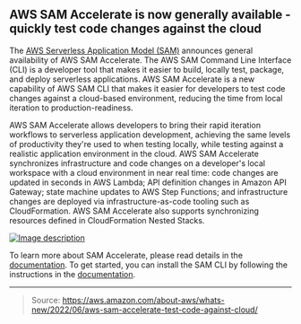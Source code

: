 ## AWS SAM Accelerate is now generally available - quickly test code changes against the cloud

The [AWS Serverless Application Model (SAM)](https://aws.amazon.com/serverless/sam/) announces general availability of AWS SAM Accelerate. The AWS SAM Command Line Interface (CLI) is a developer tool that makes it easier to build, locally test, package, and deploy serverless applications. AWS SAM Accelerate is a new capability of AWS SAM CLI that makes it easier for developers to test code changes against a cloud-based environment, reducing the time from local iteration to production-readiness.

AWS SAM Accelerate allows developers to bring their rapid iteration workflows to serverless application development, achieving the same levels of productivity they're used to when testing locally, while testing against a realistic application environment in the cloud. AWS SAM Accelerate synchronizes infrastructure and code changes on a developer's local workspace with a cloud environment in near real time: code changes are updated in seconds in AWS Lambda; API definition changes in Amazon API Gateway; state machine updates to AWS Step Functions; and infrastructure changes are deployed via infrastructure-as-code tooling such as CloudFormation. AWS SAM Accelerate also supports synchronizing resources defined in CloudFormation Nested Stacks.

[![Image description](https://dev-to-uploads.s3.amazonaws.com/uploads/articles/5m15zsqp4eb1szj9b681.png)](https://k21technologies.samcart.com/referral/gBBzLUFj/wZNqvQpM5mBn2g53)

To learn more about SAM Accelerate, please read details in the [documentation](https://docs.aws.amazon.com/serverless-application-model/latest/developerguide/accelerate.html). To get started, you can install the SAM CLI by following the instructions in the [documentation](https://docs.aws.amazon.com/serverless-application-model/latest/developerguide/serverless-sam-cli-install.html).

---

> Source: https://aws.amazon.com/about-aws/whats-new/2022/06/aws-sam-accelerate-test-code-against-cloud/
